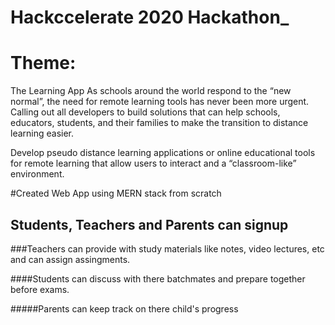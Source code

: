 # Hackccelerate 2020 Hackathon_

# Theme:
The Learning App
As schools around the world respond to the “new normal”, the need for remote learning tools has never been more urgent. Calling out all developers to build solutions that can help schools, educators, students, and their families to make the transition to distance learning easier.

Develop pseudo distance learning applications or online educational tools for remote learning that allow users to interact and a “classroom-like” environment.

#Created Web App using MERN stack from scratch


## Students, Teachers and Parents can signup


###Teachers can provide with study materials like notes, video lectures, etc and can assign assingments.


####Students can discuss with there batchmates and prepare together before exams.

#####Parents can keep track on there child's progress
